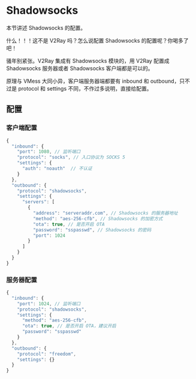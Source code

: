 # Shadowsocks

本节讲述 Shadowsocks 的配置。

什么！！！这不是 V2Ray 吗？怎么说配置 Shadowsocks 的配置呢？你喝多了吧！

骚年别紧张。V2Ray 集成有 Shadowsocks 模块的，用 V2Ray 配置成 Shadowsocks 服务器或者 Shadowsocks 客户端都是可以的。

原理与 VMess 大同小异，客户端服务器端都要有 inbound 和 outbound，只不过是 protocol 和 settings 不同，不作过多说明，直接给配置。

## 配置

### 客户端配置

```javascript
{
  "inbound": {
    "port": 1080, // 监听端口
    "protocol": "socks", // 入口协议为 SOCKS 5
    "settings": {
      "auth": "noauth"  // 不认证
    }
  },
  "outbound": {
    "protocol": "shadowsocks",
    "settings": {
      "servers": [
        {
          "address": "serveraddr.com", // Shadowsocks 的服务器地址
          "method": "aes-256-cfb", // Shadowsocks 的加密方式
          "ota": true, // 是否开启 OTA
          "password": "sspasswd", // Shadowsocks 的密码
          "port": 1024  
        }
      ]
    }
  }
}
```

### 服务器配置

```javascript
{
  "inbound": {
    "port": 1024, // 监听端口
    "protocol": "shadowsocks",
    "settings": {
      "method": "aes-256-cfb",
      "ota": true, // 是否开启 OTA，建议开启
      "password": "sspasswd"
    }
  },
  "outbound": {
    "protocol": "freedom",  
    "settings": {}
  }
}
```
